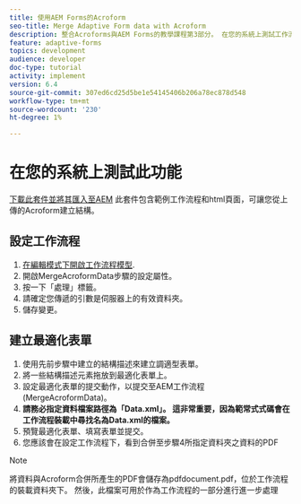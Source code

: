 ```yaml
---
title: 使用AEM Forms的Acroform
seo-title: Merge Adaptive Form data with Acroform
description: 整合Acroforms與AEM Forms的教學課程第3部分。 在您的系統上測試工作流程與最適化表單。
feature: adaptive-forms
topics: development
audience: developer
doc-type: tutorial
activity: implement
version: 6.4
source-git-commit: 307ed6cd25d5be1e54145406b206a78ec878d548
workflow-type: tm+mt
source-wordcount: '230'
ht-degree: 1%

---
```



# 在您的系統上測試此功能

[下載此套件並將其匯入至AEM](assets/acro-form-aem-form.zip)
此套件包含範例工作流程和html頁面，可讓您從上傳的Acroform建立結構。

## 設定工作流程

1. [在編輯模式下開啟工作流程模型](http://localhost:4502/editor.html/conf/global/settings/workflow/models/MergeAcroformData.html).
2. 開啟MergeAcroformData步驟的設定屬性。
3. 按一下「處理」標籤。
4. 請確定您傳遞的引數是伺服器上的有效資料夾。
5. 儲存變更。

## 建立最適化表單

1. 使用先前步驟中建立的結構描述來建立調適型表單。
2. 將一些結構描述元素拖放到最適化表單上。
3. 設定最適化表單的提交動作，以提交至AEM工作流程(MergeAcroformData)。
4. **請務必指定資料檔案路徑為「Data.xml」。 這非常重要，因為範常式式碼會在工作流程裝載中尋找名為Data.xml的檔案。**
5. 預覽最適化表單、填寫表單並提交。
6. 您應該會在設定工作流程下，看到合併至步驟4所指定資料夾之資料的PDF

>[!NOTE]
>
>將資料與Acroform合併所產生的PDF會儲存為pdfdocument.pdf，位於工作流程的裝載資料夾下。 然後，此檔案可用於作為工作流程的一部分進行進一步處理
